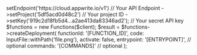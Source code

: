 <?php

use Appwrite\Client;
use Appwrite\InputFile;
use Appwrite\Services\Functions;

$client = (new Client())
    ->setEndpoint('https://cloud.appwrite.io/v1') // Your API Endpoint
    ->setProject('5df5acd0d48c2') // Your project ID
    ->setKey('919c2d18fb5d4...a2ae413da83346ad2'); // Your secret API key

$functions = new Functions($client);

$result = $functions->createDeployment(
    functionId: '[FUNCTION_ID]',
    code: InputFile::withPath('file.png'),
    activate: false,
    entrypoint: '[ENTRYPOINT]', // optional
    commands: '[COMMANDS]' // optional
);
